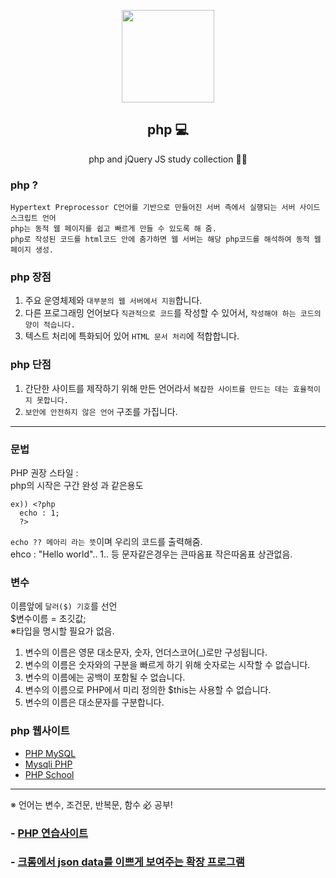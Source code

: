 <p align="center">
  <img src="https://user-images.githubusercontent.com/110442250/205641988-fcb93989-d69a-4ce5-aa3a-ec7b274202e6.png" height="148">
  <h2 align="center">php 💻</h2>
  <p align="center">php and jQuery JS study collection 👨‍💻<p>

  </p>
</p>

### php ? 

    Hypertext Preprocessor C언어를 기반으로 만들어진 서버 측에서 실행되는 서버 사이드 스크립트 언어
    php는 동적 웹 페이지를 쉽고 빠르게 만들 수 있도록 해 줌.
    php로 작성된 코드를 html코드 안에 춤가하면 웹 서버는 해당 php코드를 해석하여 동적 웹페이지 생성.
    
### php 장점 

1. 주요 운영체제와 `대부분의 웹 서버에서 지원`합니다.
2. 다른 프로그래밍 언어보다 `직관적으로 코드`를 작성할 수 있어서, `작성해야 하는 코드의 양이 적습니다.`
3. 텍스트 처리에 특화되어 있어 `HTML 문서 처리`에 적합합니다. 

### php 단점

1. 간단한 사이트를 제작하기 위해 만든 언어라서 `복잡한 사이트를 만드는 데는 효율적이지 못합니다.`
2. `보안에 안전하지 않은 언어` 구조를 가집니다.

<hr>

### 문법

PHP 권장 스타일 : <?php ...?> </br>
php의 시작은 <?php 로 열어줌. 끝날때에는 ?> 구간 완성 <html></html> 과 같은용도 </br>

    ex)) <?php 
      echo : 1; 
      ?> 
      
`echo ?? 메아리 라는 뜻`이며 우리의 코드를 출력해줌.</br>
ehco : "Hello world".. 1.. 등 문자같은경우는 큰따옴표 작은따옴표 상관없음. </br>

### 변수

이름앞에 `달러($) 기호`를 선언  </br>
$변수이름 = 초깃값; </br>
※타입을 명시할 필요가 없음. </br>

1. 변수의 이름은 영문 대소문자, 숫자, 언더스코어(_)로만 구성됩니다.
2. 변수의 이름은 숫자와의 구분을 빠르게 하기 위해 숫자로는 시작할 수 없습니다.
3. 변수의 이름에는 공백이 포함될 수 없습니다.
4. 변수의 이름으로 PHP에서 미리 정의한 $this는 사용할 수 없습니다.
5. 변수의 이름은 대소문자를 구분합니다.

### php 웹사이트

 - [PHP MySQL](https://www.php.net/manual/en/mysqlinfo.api.choosing.php)
 - [Mysqli PHP](https://www.php.net/manual/en/mysqli.quickstart.dual-interface.php)
 - [PHP School](https://www.phpschool.com/)
<hr>
※ 언어는 변수, 조건문, 반복문, 함수 必 공부!

 ### - [PHP 연습사이트](http://codepad.org/sngDu1ck)
 ### - [크롬에서 json data를 이쁘게 보여주는 확장 프로그램](https://chrome.google.com/webstore/detail/jsonvue/chklaanhfefbnpoihckbnefhakgolnmc)
